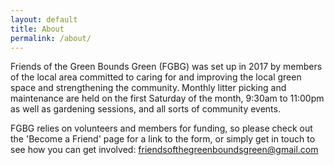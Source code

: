 ```yaml
---
layout: default
title: About
permalink: /about/
---
```


Friends of the Green Bounds Green (FGBG) was set up in 2017 by members of the local area committed to caring for and improving the local green space and strengthening the community. Monthly litter picking and maintenance are held on the first Saturday of the month, 9:30am to 11:00pm as well as gardening sessions, and all sorts of community events. 

FGBG relies on volunteers and members for funding, so please check out the 'Become a Friend' page for a link to the form, or simply get in touch to see how you can get involved: friendsofthegreenboundsgreen@gmail.com 
